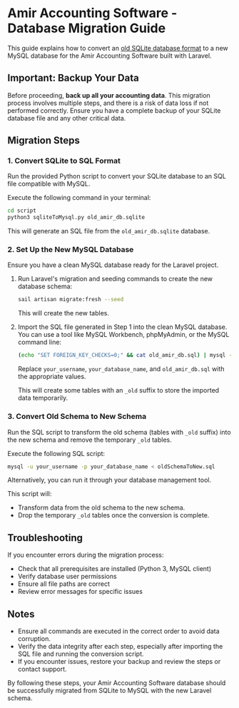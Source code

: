 # Amir Accounting Software - Database Migration Guide

This guide explains how to convert an [old SQLite database format](https://github.com/Jooyeshgar/amir) to a new MySQL database for the Amir Accounting Software built with Laravel.

## Important: Backup Your Data
Before proceeding, **back up all your accounting data**. This migration process involves multiple steps, and there is a risk of data loss if not performed correctly. Ensure you have a complete backup of your SQLite database file and any other critical data.

## Migration Steps

### 1. Convert SQLite to SQL Format
Run the provided Python script to convert your SQLite database to an SQL file compatible with MySQL.

Execute the following command in your terminal:
```bash
cd script
python3 sqliteToMysql.py old_amir_db.sqlite
```

This will generate an SQL file from the `old_amir_db.sqlite` database.

### 2. Set Up the New MySQL Database
Ensure you have a clean MySQL database ready for the Laravel project.

1. Run Laravel's migration and seeding commands to create the new database schema:
   ```bash
   sail artisan migrate:fresh --seed
   ```
   This will create the new tables.

2. Import the SQL file generated in Step 1 into the clean MySQL database. You can use a tool like MySQL Workbench, phpMyAdmin, or the MySQL command line:
   ```bash
   (echo "SET FOREIGN_KEY_CHECKS=0;" && cat old_amir_db.sql) | mysql -u your_username -p your_database_name
   ```
   Replace `your_username`, `your_database_name`, and `old_amir_db.sql` with the appropriate values.
   
   This will create some tables with an `_old` suffix to store the imported data temporarily.

### 3. Convert Old Schema to New Schema
Run the SQL script to transform the old schema (tables with `_old` suffix) into the new schema and remove the temporary `_old` tables.

Execute the following SQL script:
```bash
mysql -u your_username -p your_database_name < oldSchemaToNew.sql
```
Alternatively, you can run it through your database management tool.

This script will:
- Transform data from the old schema to the new schema.
- Drop the temporary `_old` tables once the conversion is complete.

## Troubleshooting
If you encounter errors during the migration process:
- Check that all prerequisites are installed (Python 3, MySQL client)
- Verify database user permissions
- Ensure all file paths are correct
- Review error messages for specific issues

## Notes
- Ensure all commands are executed in the correct order to avoid data corruption.
- Verify the data integrity after each step, especially after importing the SQL file and running the conversion script.
- If you encounter issues, restore your backup and review the steps or contact support.

By following these steps, your Amir Accounting Software database should be successfully migrated from SQLite to MySQL with the new Laravel schema.